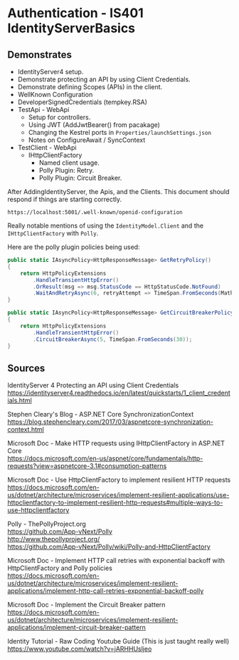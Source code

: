 # Authentication - IS401 IdentityServerBasics

## Demonstrates

 * IdentityServer4 setup.  
 * Demonstrate protecting an API by using Client Credentials.  
 * Demonstrate defining Scopes (APIs) in the client.
 * WellKnown Configuration
 * DeveloperSignedCredentials (tempkey.RSA)
 * TestApi - WebApi
   * Setup for controllers.
   * Using JWT (AddJwtBearer() from pacakage)
   * Changing the Kestrel ports in `Properties/launchSettings.json`
   * Notes on ConfigureAwait / SyncContext
 * TestClient - WebApi
   * IHttpClientFactory
     * Named client usage.
     * Polly Plugin: Retry.
     * Polly Plugin: Circuit Breaker.

After AddingIdentityServer, the Apis, and the Clients. This document should respond if things are starting correctly.
```
https://localhost:5001/.well-known/openid-configuration  
```

Really notable mentions of using the `IdentityModel.Client` and the `IHttpClientFactory` with `Polly`.  

Here are the polly plugin policies being used:  
```csharp
public static IAsyncPolicy<HttpResponseMessage> GetRetryPolicy()
{
    return HttpPolicyExtensions
        .HandleTransientHttpError()
        .OrResult(msg => msg.StatusCode == HttpStatusCode.NotFound)
        .WaitAndRetryAsync(6, retryAttempt => TimeSpan.FromSeconds(Math.Pow(2, retryAttempt)));
}

public static IAsyncPolicy<HttpResponseMessage> GetCircuitBreakerPolicy()
{
    return HttpPolicyExtensions
        .HandleTransientHttpError()
        .CircuitBreakerAsync(5, TimeSpan.FromSeconds(30));
}
```

## Sources

IdentityServer 4 Protecting an API using Client Credentials  
https://identityserver4.readthedocs.io/en/latest/quickstarts/1_client_credentials.html  

Stephen Cleary's Blog - ASP.NET Core SynchronizationContext  
https://blog.stephencleary.com/2017/03/aspnetcore-synchronization-context.html  

Microsoft Doc - Make HTTP requests using IHttpClientFactory in ASP.NET Core  
https://docs.microsoft.com/en-us/aspnet/core/fundamentals/http-requests?view=aspnetcore-3.1#consumption-patterns  

Microsoft Doc - Use HttpClientFactory to implement resilient HTTP requests  
https://docs.microsoft.com/en-us/dotnet/architecture/microservices/implement-resilient-applications/use-httpclientfactory-to-implement-resilient-http-requests#multiple-ways-to-use-httpclientfactory  

Polly - ThePollyProject.org  
https://github.com/App-vNext/Polly  
http://www.thepollyproject.org/  
https://github.com/App-vNext/Polly/wiki/Polly-and-HttpClientFactory  

Microsoft Doc - Implement HTTP call retries with exponential backoff with HttpClientFactory and Polly policies  
https://docs.microsoft.com/en-us/dotnet/architecture/microservices/implement-resilient-applications/implement-http-call-retries-exponential-backoff-polly  

Microsoft Doc - Implement the Circuit Breaker pattern  
https://docs.microsoft.com/en-us/dotnet/architecture/microservices/implement-resilient-applications/implement-circuit-breaker-pattern  

Identity Tutorial - Raw Coding Youtube Guide (This is just taught really well)   
https://www.youtube.com/watch?v=jARHHUsljeo  
